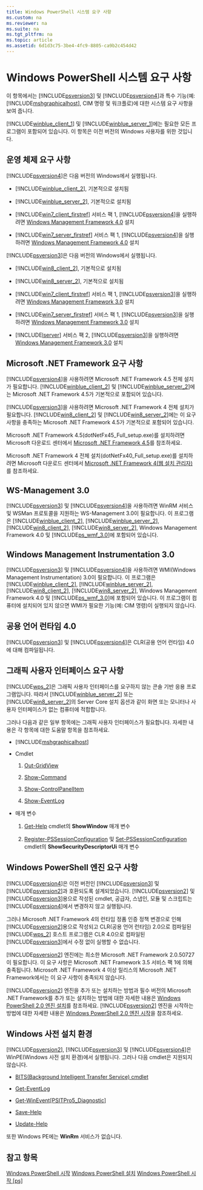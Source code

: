 ```yaml
---
title: Windows PowerShell 시스템 요구 사항
ms.custom: na
ms.reviewer: na
ms.suite: na
ms.tgt_pltfrm: na
ms.topic: article
ms.assetid: 6d1d3c75-3be4-4fc9-8805-ca9b2c454d42
---
```

# Windows PowerShell 시스템 요구 사항
이 항목에서는 [!INCLUDE[psversion3](../Token/psversion3_md.md)] 및 [!INCLUDE[psversion4](../Token/psversion4_md.md)]과 특수 기능(예: [!INCLUDE[mshgraphicalhost](../Token/mshgraphicalhost_md.md)], CIM 명령 및 워크플로)에 대한 시스템 요구 사항을 보여 줍니다.

[!INCLUDE[winblue_client_1](../Token/winblue_client_1_md.md)] 및 [!INCLUDE[winblue_server_1](../Token/winblue_server_1_md.md)]에는 필요한 모든 프로그램이 포함되어 있습니다. 이 항목은 이전 버전의 Windows 사용자를 위한 것입니다.

## 운영 체제 요구 사항
[!INCLUDE[psversion4](../Token/psversion4_md.md)]은 다음 버전의 Windows에서 실행됩니다.

-   [!INCLUDE[winblue_client_2](../Token/winblue_client_2_md.md)], 기본적으로 설치됨

-   [!INCLUDE[winblue_server_2](../Token/winblue_server_2_md.md)], 기본적으로 설치됨

-   [!INCLUDE[win7_client_firstref](../Token/win7_client_firstref_md.md)] 서비스 팩 1, [!INCLUDE[psversion4](../Token/psversion4_md.md)]을 실행하려면 [Windows Management Framework 4.0](http://go.microsoft.com/fwlink/?LinkId=293881) 설치

-   [!INCLUDE[win7_server_firstref](../Token/win7_server_firstref_md.md)] 서비스 팩 1, [!INCLUDE[psversion4](../Token/psversion4_md.md)]을 실행하려면 [Windows Management Framework 4.0](http://go.microsoft.com/fwlink/?LinkId=293881) 설치

[!INCLUDE[psversion3](../Token/psversion3_md.md)]은 다음 버전의 Windows에서 실행됩니다.

-   [!INCLUDE[win8_client_2](../Token/win8_client_2_md.md)], 기본적으로 설치됨

-   [!INCLUDE[win8_server_2](../Token/win8_server_2_md.md)], 기본적으로 설치됨

-   [!INCLUDE[win7_client_firstref](../Token/win7_client_firstref_md.md)] 서비스 팩 1, [!INCLUDE[psversion3](../Token/psversion3_md.md)]을 실행하려면 [Windows Management Framework 3.0](http://www.microsoft.com/download/details.aspx?id=34595) 설치

-   [!INCLUDE[win7_server_firstref](../Token/win7_server_firstref_md.md)] 서비스 팩 1, [!INCLUDE[psversion3](../Token/psversion3_md.md)]을 실행하려면 [Windows Management Framework 3.0](http://www.microsoft.com/download/details.aspx?id=34595) 설치

-   [!INCLUDE[lserver](../Token/lserver_md.md)] 서비스 팩 2, [!INCLUDE[psversion3](../Token/psversion3_md.md)]을 실행하려면 [Windows Management Framework 3.0](http://www.microsoft.com/download/details.aspx?id=34595) 설치

## Microsoft .NET Framework 요구 사항
[!INCLUDE[psversion4](../Token/psversion4_md.md)]을 사용하려면 Microsoft .NET Framework 4.5 전체 설치가 필요합니다. [!INCLUDE[winblue_client_2](../Token/winblue_client_2_md.md)] 및 [!INCLUDE[winblue_server_2](../Token/winblue_server_2_md.md)]에는 Microsoft .NET Framework 4.5가 기본적으로 포함되어 있습니다.

[!INCLUDE[psversion3](../Token/psversion3_md.md)]을 사용하려면 Microsoft .NET Framework 4 전체 설치가 필요합니다. [!INCLUDE[win8_client_2](../Token/win8_client_2_md.md)] 및 [!INCLUDE[win8_server_2](../Token/win8_server_2_md.md)]에는 이 요구 사항을 충족하는 Microsoft .NET Framework 4.5가 기본적으로 포함되어 있습니다.

Microsoft .NET Framework 4.5(dotNetFx45\_Full\_setup.exe)를 설치하려면 Microsoft 다운로드 센터에서 [Microsoft .NET Framework 4.5](http://go.microsoft.com/fwlink/?LinkID=242919)를 참조하세요.

Microsoft .NET Framework 4 전체 설치(dotNetFx40\_Full\_setup.exe)를 설치하려면 Microsoft 다운로드 센터에서 [Microsoft .NET Framework 4(웹 설치 관리자)](http://go.microsoft.com/fwlink/?LinkID=212931)를 참조하세요.

## WS\-Management 3.0
[!INCLUDE[psversion3](../Token/psversion3_md.md)] 및 [!INCLUDE[psversion4](../Token/psversion4_md.md)]을 사용하려면 WinRM 서비스 및 WSMan 프로토콜을 지원하는 WS\-Management 3.0이 필요합니다. 이 프로그램은 [!INCLUDE[winblue_client_2](../Token/winblue_client_2_md.md)], [!INCLUDE[winblue_server_2](../Token/winblue_server_2_md.md)], [!INCLUDE[win8_client_2](../Token/win8_client_2_md.md)], [!INCLUDE[win8_server_2](../Token/win8_server_2_md.md)], Windows Management Framework 4.0 및 [!INCLUDE[ps_wmf_3.0](../Token/ps_wmf_3.0_md.md)]에 포함되어 있습니다.

## Windows Management Instrumentation 3.0
[!INCLUDE[psversion3](../Token/psversion3_md.md)] 및 [!INCLUDE[psversion4](../Token/psversion4_md.md)]을 사용하려면 WMI(Windows Management Instrumentation) 3.0이 필요합니다. 이 프로그램은 [!INCLUDE[winblue_client_2](../Token/winblue_client_2_md.md)], [!INCLUDE[winblue_server_2](../Token/winblue_server_2_md.md)], [!INCLUDE[win8_client_2](../Token/win8_client_2_md.md)], [!INCLUDE[win8_server_2](../Token/win8_server_2_md.md)], Windows Management Framework 4.0 및 [!INCLUDE[ps_wmf_3.0](../Token/ps_wmf_3.0_md.md)]에 포함되어 있습니다. 이 프로그램이 컴퓨터에 설치되어 있지 않으면 WMI가 필요한 기능(예: CIM 명령)이 실행되지 않습니다.

## 공용 언어 런타임 4.0
[!INCLUDE[psversion3](../Token/psversion3_md.md)] 및 [!INCLUDE[psversion4](../Token/psversion4_md.md)]은 CLR(공용 언어 런타임) 4.0에 대해 컴파일됩니다.

## 그래픽 사용자 인터페이스 요구 사항
[!INCLUDE[wps_2](../Token/wps_2_md.md)]은 그래픽 사용자 인터페이스를 요구하지 않는 콘솔 기반 응용 프로그램입니다. 따라서 [!INCLUDE[winblue_server_2](../Token/winblue_server_2_md.md)] 또는 [!INCLUDE[win8_server_2](../Token/win8_server_2_md.md)]의 Server Core 설치 옵션과 같이 화면 또는 모니터나 사용자 인터페이스가 없는 컴퓨터에 적합합니다.

그러나 다음과 같은 일부 항목에는 그래픽 사용자 인터페이스가 필요합니다. 자세한 내용은 각 항목에 대한 도움말 항목을 참조하세요.

-   [!INCLUDE[mshgraphicalhost](../Token/mshgraphicalhost_md.md)]

-   Cmdlet

    1.  [Out-GridView](assetId:///70915a86-d753-464e-8349-cba02316154c)

    2.  [Show-Command](assetId:///65bba50b-91a8-49d5-80a2-a30fc684ba41)

    3.  [Show-ControlPanelItem](assetId:///0685d42c-37cc-498f-acf6-0ecfeb0cb162)

    4.  [Show-EventLog](assetId:///a3b0f5ad-0438-42c7-915b-d1b4793a431c)

-   매개 변수

    1.  [Get-Help](assetId:///1f46eeb4-49d7-4bec-bb29-395d9b42f54a) cmdlet의 **ShowWindow** 매개 변수

    2.  [Register-PSSessionConfiguration](assetId:///e9152ae2-bd6d-4056-9bc7-dc1893aa29ea) 및 [Set-PSSessionConfiguration](assetId:///b21fbad3-1759-4260-b206-dcb8431cd6ea) cmdlet의 **ShowSecurityDescriptorUi** 매개 변수

## Windows PowerShell 엔진 요구 사항
[!INCLUDE[psversion4](../Token/psversion4_md.md)]은 이전 버전인 [!INCLUDE[psversion3](../Token/psversion3_md.md)] 및 [!INCLUDE[psversion2](../Token/psversion2_md.md)]과 호환되도록 설계되었습니다. [!INCLUDE[psversion2](../Token/psversion2_md.md)] 및 [!INCLUDE[psversion3](../Token/psversion3_md.md)]용으로 작성된 cmdlet, 공급자, 스냅인, 모듈 및 스크립트는 [!INCLUDE[psversion4](../Token/psversion4_md.md)]에서 변경하지 않고 실행됩니다.

그러나 Microsoft .NET Framework 4의 런타임 정품 인증 정책 변경으로 인해 [!INCLUDE[psversion2](../Token/psversion2_md.md)]용으로 작성되고 CLR(공용 언어 런타임) 2.0으로 컴파일된 [!INCLUDE[wps_2](../Token/wps_2_md.md)] 호스트 프로그램은 CLR 4.0으로 컴파일된 [!INCLUDE[psversion3](../Token/psversion3_md.md)]에서 수정 없이 실행할 수 없습니다.

[!INCLUDE[psversion2](../Token/psversion2_md.md)] 엔진에는 최소한 Microsoft .NET Framework 2.0.50727이 필요합니다. 이 요구 사항은 Microsoft .NET Framework 3.5 서비스 팩 1에 의해 충족됩니다. Microsoft .NET Framework 4 이상 릴리스의 Microsoft .NET Framework에서는 이 요구 사항이 충족되지 않습니다.

[!INCLUDE[psversion2](../Token/psversion2_md.md)] 엔진을 추가 또는 설치하는 방법과 필수 버전의 Microsoft .NET Framework를 추가 또는 설치하는 방법에 대한 자세한 내용은 [Windows PowerShell 2.0 엔진 설치](../Topic/Installing-the-Windows-PowerShell-2.0-Engine.md)를 참조하세요. [!INCLUDE[psversion2](../Token/psversion2_md.md)] 엔진을 시작하는 방법에 대한 자세한 내용은 [Windows PowerShell 2.0 엔진 시작](../Topic/Starting-the-Windows-PowerShell-2.0-Engine.md)을 참조하세요.

## Windows 사전 설치 환경
[!INCLUDE[psversion2](../Token/psversion2_md.md)], [!INCLUDE[psversion3](../Token/psversion3_md.md)] 및 [!INCLUDE[psversion4](../Token/psversion4_md.md)]은 WinPE(Windows 사전 설치 환경)에서 실행됩니다. 그러나 다음 cmdlet은 지원되지 않습니다.

-   [BITS(Background Intelligent Transfer Service) cmdlet](http://go.microsoft.com/fwlink/?LinkId=257514)

-   [Get-EventLog](assetId:///b4985b11-82bf-487d-928d-becd96fc0419)

-   [Get-WinEvent[PSITPro5_Diagnostic]](assetId:///5fe94870-ed6b-4ce2-9500-93846cc65c95)

-   [Save-Help](assetId:///aed94f90-b73f-4e25-a25d-7c18d9f161fa)

-   [Update-Help](assetId:///93e1d870-ace6-432b-8778-8920291d7545)

또한 Windows PE에는 **WinRm** 서비스가 없습니다.

## 참고 항목
[Windows PowerShell 시작](../Topic/Getting-Started-with-Windows-PowerShell.md)
[Windows PowerShell 설치](../Topic/Installing-Windows-PowerShell.md)
[Windows PowerShell 시작 [ps]](assetId:///8ec8c2d7-8e7c-4722-a3d2-498fe5739a8e)



<!--HONumber=Apr16_HO1-->


